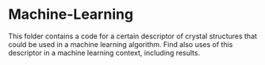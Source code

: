 # Machine-Learning
This folder contains a code for a certain descriptor of crystal structures that could be used in a machine learning algorithm. 
Find also uses of this descriptor in a machine learning context, including results.
